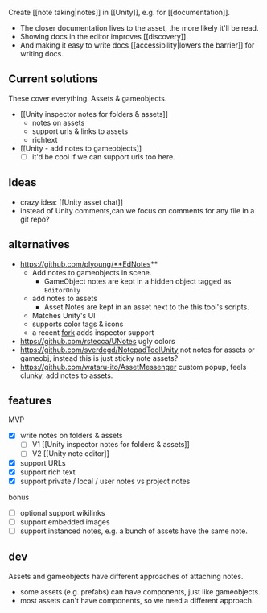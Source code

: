 Create [[note taking|notes]] in [[Unity]], e.g. for [[documentation]]. 
- The closer documentation lives to the asset, the more likely it'll be read. 
- Showing docs in the editor improves [[discovery]].
- And making it easy to write docs [[accessibility|lowers the barrier]] for writing docs. 
## Current solutions
These cover everything. Assets & gameobjects.

- [[Unity inspector notes for folders & assets]]
	- notes on assets
	- support urls & links to assets
	- richtext
- [[Unity - add notes to gameobjects]]
	- [ ] it'd be cool if we can support urls too here.
## Ideas
- crazy idea: [[Unity asset chat]]
- instead of Unity comments,can we focus on comments for any file in a git repo?
## alternatives 
- https://github.com/plyoung/**EdNotes**
	- Add notes to gameobjects in scene.
		- GameObject notes are kept in a hidden object tagged as `EditorOnly`
	- add notes to assets
		- Asset Notes are kept in an asset next to the this tool's scripts.
	- Matches Unity's UI
	- supports color tags & icons
	- a recent [fork](https://github.com/mhardy/EdNotes) adds inspector support
- https://github.com/rstecca/UNotes ugly colors
- https://github.com/sverdegd/NotepadToolUnity not notes for assets or gameobj, instead this is just sticky note assets?
- https://github.com/wataru-ito/AssetMessenger custom popup, feels clunky, add notes to assets.

## features
MVP
- [x] write notes on folders & assets
	- [ ] V1 [[Unity inspector notes for folders & assets]]
	- [ ] V2 [[Unity note editor]]
- [x] support URLs
- [x] support rich text
- [x] support private / local / user notes vs project notes

bonus
- [ ] optional support wikilinks
- [ ] support embedded images
- [ ] support instanced notes, e.g. a bunch of assets have the same note.

## dev
Assets and gameobjects have different approaches of attaching notes.
- some assets (e.g. prefabs) can have components, just like gameobjects.
- most assets can't have components, so we need a different approach.